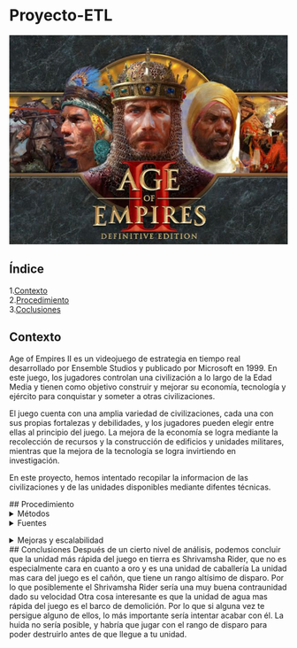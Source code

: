 # Proyecto-ETL
![](/imagenes/ageofempiresimagen.jpeg)
## Índice
1.[Contexto](#contexto)\
2.[Procedimiento](#procedimiento)\
3.[Coclusiones](#consultas)
<a name="Contexto"/>
## Contexto
Age of Empires II es un videojuego de estrategia en tiempo real desarrollado por Ensemble Studios y publicado por Microsoft en 1999. En este juego, los jugadores controlan una civilización a lo largo de la Edad Media y tienen como objetivo construir y mejorar su economía, tecnología y ejército para conquistar y someter a otras civilizaciones.

El juego cuenta con una amplia variedad de civilizaciones, cada una con sus propias fortalezas y debilidades, y los jugadores pueden elegir entre ellas al principio del juego. La mejora de la economía se logra mediante la recolección de recursos y la construcción de edificios y unidades militares, mientras que la mejora de la tecnología se logra invirtiendo en investigación.

En este proyecto, hemos intentado recopilar la informacion de las civilizaciones y de las unidades disponibles mediante difentes técnicas. 

<a name="Procedimiento"/>
## Procedimiento
<details>
<summary>Métodos</summary>
<br>
Los métodos utilizados han sido dos. El primero ha sido el acceder a una API del videojuego que está centrada en las partidas rankeadas. De esta API hemos extraido las diferentes civilizaciones del videojuego. Aunque me he sentido tentado de extraer mucho mas material sobre los jugadores top, he decidido centrarme en lo que ya tenía pensado. El otro método utilizado ha sido el escreapeo de dos páginas webs para extraer de una las diferentes undidades, y de otra el nombre de los edificios donde se producen esas unidades para cruzar los datos.
<br></details>
<details>
<summary>Fuentes</summary>
<br>
    Estas son las fuentes de las que hemos sacado los datos:
    API: https://aoe2.net/api/strings?game=aoe2de&language=en

    Web1 screapeada: https://www.aoe2database.com/unit/175/1/en

    Web2 screapeada: https://ageofempires.fandom.com/wiki/Units_(Age_of_Empires_II)
    
<br></details>
<details>
<summary>Mejoras y escalabilidad</summary>
<br>
Durante este proyecto he tenido diferentes problemas que me han impedido completar al 100% el proyecto tal y como estaba diseñado, aunque se haya completado a nivel de lo pedido para un proyecto. El principal de ellos ha sido que he tirado tanto la API como una de las webs (la principial de donde sacaba todas las unidades) durante varias horas. Durante ese transcurso de tiempo, he tratado de hacer código para el escrapeo de webs alternativas. Finalmente, la web se recompuso y pude extraer la totalidad de los datos. El principal problema ha sido que la API ha sido mas problemática, por lo que ha sido imposible hacer la base de datos que determinase si un tipo de unidad estaba en una civilización u otra. Para la siguiente fase del proyecto, esa sería la principal meta. A pesar de lo aparentemente fácil que parece, conlleva más complejidad de lo esperado
<br></details>
<a name="Conclusiones"/>
## Conclusiones
Después de un cierto nivel de análisis, podemos concluir que la unidad más rápida del juego en tierra es Shrivamsha Rider, que no es especialmente cara en cuanto a oro y es una unidad de caballería
La unidad mas cara del juego es el cañón, que tiene un rango altísimo de disparo. Por lo que posiblemente el Shrivamsha Rider sería una muy buena contraunidad dado su velocidad
Otra cosa interesante es que la unidad de agua mas rápida del juego es el barco de demolición. Por lo que si alguna vez te persigue alguno de ellos, lo más importante sería intentar acabar con él. La huida no sería posible, y habría que jugar con el rango de disparo para poder destruirlo antes de que llegue a tu unidad.

